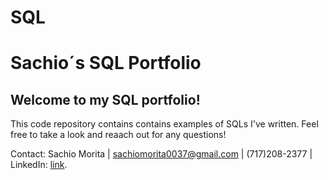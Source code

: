 # SQL
# Sachio´s SQL Portfolio

## Welcome to my SQL portfolio! 
This code repository contains contains examples of SQLs I've written. 
Feel free to take a look and reaach out for any questions! 

Contact:
Sachio Morita | 
sachiomorita0037@gmail.com | 
(717)208-2377 | 
LinkedIn: [link](https://www.linkedin.com/in/sachiomorita/). 

